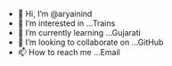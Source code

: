 - 👋 Hi, I’m @aryainind
- 👀 I’m interested in ...Trains
- 🌱 I’m currently learning ...Gujarati
- 💞️ I’m looking to collaborate on ...GitHub
- 📫 How to reach me ...Email

<!---
aryainind/aryainind is a ✨ special ✨ repository because its `README.md` (this file) appears on your GitHub profile.
You can click the Preview link to take a look at your changes.
--->
